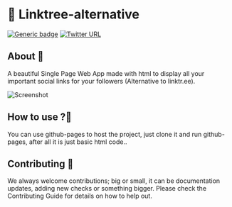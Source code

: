 # 🔗 Linktree-alternative

[![Generic badge](https://img.shields.io/badge/BUILD-Success-<COLOR>.svg?logo=github)](https://github.com/Magnimont/linktree-minimal-alternative/deployments) [![Twitter URL](https://img.shields.io/twitter/follow/avalynndev)](https://twitter.com/avalynndev)

## About 🎯

A beautiful Single Page Web App made with html to display all your important social links for your followers (Alternative to linktr.ee).

![Screenshot](https://api.microlink.io/?url=https%3A%2F%2Fmagnimont.github.io%2Flinktree-alternative%2F&screenshot=true&meta=false&embed=screenshot.url&waitForTimeout=1500&type=jpeg&overlay.browser=dark&overlay.background=linear-gradient%28225deg%2C+%23FF057C+0%25%2C+%238D0B93+50%25%2C+%23321575+100%25%29)

## How to use ?🤔
You can use github-pages to host the project, just clone it and run github-pages, after all it is just basic html code..

## Contributing 📝

We always welcome contributions; big or small, it can be documentation updates, adding new checks or something bigger. Please check the Contributing Guide for details on how to help out.
